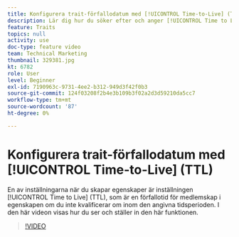 ```yaml
---
title: Konfigurera trait-förfallodatum med [!UICONTROL Time-to-Live] (TTL)
description: Lär dig hur du söker efter och anger [!UICONTROL Time to Live] (TTL) i Audience Manager. Använd den här inställningen när du skapar egenskaper, som anger att medlemskapet i egenskapen ska upphöra att gälla om en användare inte kvalificerar om sig inom den angivna tidsperioden.
feature: Traits
topics: null
activity: use
doc-type: feature video
team: Technical Marketing
thumbnail: 329381.jpg
kt: 6782
role: User
level: Beginner
exl-id: 7190963c-9731-4ee2-b312-949d3f42f0b3
source-git-commit: 124f03208f2b4e3b109b3f02a2d3d59210da5cc7
workflow-type: tm+mt
source-wordcount: '87'
ht-degree: 0%

---
```


# Konfigurera trait-förfallodatum med [!UICONTROL Time-to-Live] (TTL)

En av inställningarna när du skapar egenskaper är inställningen [!UICONTROL Time to Live] (TTL), som är en förfallotid för medlemskap i egenskapen om du inte kvalificerar om inom den angivna tidsperioden. I den här videon visas hur du ser och ställer in den här funktionen.

>[!VIDEO](https://video.tv.adobe.com/v/329381/?quality=12&learn=on)
